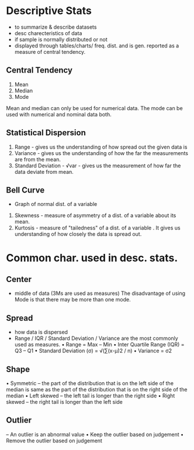 # Descriptive Stats
- to summarize & describe datasets
- desc charecteristics of data
- if sample is normally distributed or not
- displayed through tables/charts/ freq. dist. and is gen. reported as a measure of central tendency.

## Central Tendency
1. Mean
2. Median
3. Mode

Mean and median can only be used for numerical data. 
The mode can be used with numerical and nominal data both.

## Statistical Dispersion
1. Range - gives us the understanding of how spread out the given data is
2. Variance - gives us the understanding of how the far the measurements are from
the mean.
3. Standard Deviation - √var - gives us the measurement of how far the data deviate from mean.

## Bell Curve
- Graph of normal dist. of a variable
1. Skewness - measure of asymmetry of a dist. of a variable about its mean.
2. Kurtosis - measure of "tailedness" of a dist. of a variable . It gives us understanding of how closely the data is spread out.

# Common char. used in desc. stats.
## Center 
- middle of data (3Ms are used as measures)
The disadvantage of using Mode is that there may be more than one mode.

## Spread 
- how data is dispersed 
- Range / IQR / Standard Deviation / Variance are the most commonly used as measures.
• Range = Max – Min
• Inter Quartile Range (IQR) = Q3 – Q1
• Standard Deviation (σ) = √(∑(x-μ)2 / n)
• Variance = σ2

## Shape
• Symmetric – the part of the distribution that is on the left side of the median is same as the part of the distribution that is on the right side of the median
• Left skewed – the left tail is longer than the right side
• Right skewed – the right tail is longer than the left side

## Outlier 
– An outlier is an abnormal value
• Keep the outlier based on judgement
• Remove the outlier based on judgement


